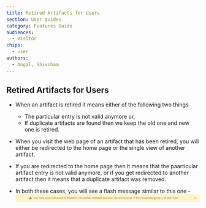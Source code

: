 ```yaml
---
title: Retired Artifacts for Users
section: User guides
category: Features Guide
audiences:
  - Visitor
chips:
  - user
authors:
  - Angal, Shivoham
---
```

<h2>Retired Artifacts for Users</h2>

- When an artifact is retired it means either of the following two things
  - The particular entry is not valid anymore or,
  - If duplicate artifacts are found then we keep the old one and new one is retired.

- When you visit the web page of an artifact that has been retired, you will either be redirected to the home page or the single view of another artifact.

- If you are redirected to the home page then it means that the paarticular artifact entry is not valid anymore, or if you get redirected to another artifact then it means that a duplicate artifact was removed.

- In both these cases, you will see a flash message similar to this one - 
    ![flash for redirect to view](redirect_view.png)
